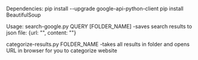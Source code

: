 Dependencies:
pip install --upgrade google-api-python-client
pip install BeautifulSoup


Usage:
search-google.py QUERY [FOLDER_NAME]
-saves search results to json file: {url: "", content: ""} 

categorize-results.py FOLDER_NAME
-takes all results in folder and opens URL in browser for you to categorize website
